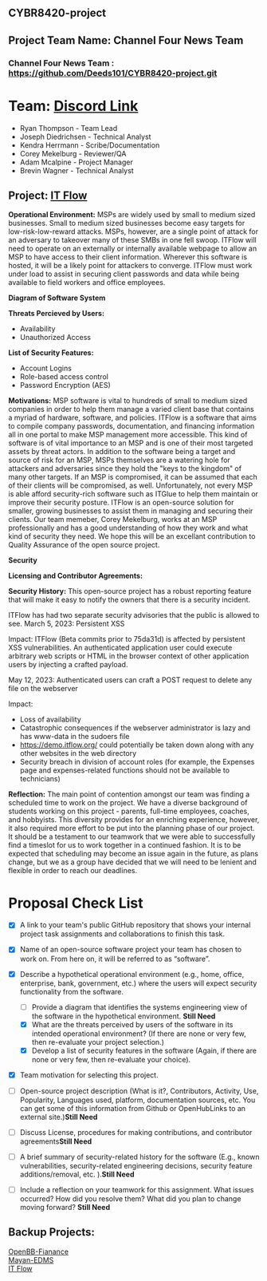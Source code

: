 ## CYBR8420-project

## Project Team Name: Channel Four News Team
### **Channel Four News Team : https://github.com/Deeds101/CYBR8420-project.git**

#
# Team: [Discord Link](https://discord.gg/eVmCJA64)
- Ryan Thompson - Team Lead
- Joseph Diedrichsen - Technical Analyst
- Kendra Herrmann - Scribe/Documentation
- Corey Mekelburg - Reviewer/QA
- Adam Mcalpine - Project Manager
- Brevin Wagner - Technical Analyst

## **Project: [IT Flow](https://github.com/itflow-org/itflow)**

**Operational Environment:** MSPs are widely used by small to medium sized businesses. Small to medium sized businesses become easy targets for low-risk-low-reward attacks. MSPs, however, are a single point of attack for an adversary to takeover many of these SMBs in one fell swoop. ITFlow will need to operate on an externally or internally available webpage to allow an MSP to have access to their client information. Wherever this software is hosted, it will be a likely point for attackers to converge. ITFlow must work under load to assist in securing client passwords and data while being available to field workers and office employees. 

**Diagram of Software System**

**Threats Percieved by Users:**
* Availability
* Unauthorized Access

**List of Security Features:**
* Account Logins
* Role-based access control
* Password Encryption (AES)

**Motivations:**  MSP software is vital to hundreds of small to medium sized companies in order to help them manage a varied client base that contains a myriad of hardware, software, and policies. ITFlow is a software that aims to compile company passwords, documentation, and financing information all in one portal to make MSP management more accessible. This kind of software is of vital importance to an MSP and is one of their most targeted assets by threat actors. In addition to the software being a target and source of risk for an MSP, MSPs themselves are a watering hole for attackers and adversaries since they hold the "keys to the kingdom" of many other targets. If an MSP is compromised, it can be assumed that each of their clients will be compromised, as well. Unfortunately, not every MSP is able afford security-rich software such as ITGlue to help them maintain or improve their security posture. ITFlow is an open-source solution for smaller, growing businesses to assist them in managing and securing their clients. Our team memeber, Corey Mekelburg, works at an MSP professionally and has a good understanding of how they work and what kind of security they need. We hope this will be an excellant contribution to Quality Assurance of the open source project.

**Security** 

**Licensing and Contributor Agreements:**

**Security History:** This open-source project has a robust reporting feature that will make it easy to notify the owners that there is a security incident.

ITFlow has had two separate security advisories that the public is allowed to see.
March 5, 2023: Persistent XSS 

Impact:
ITFlow (Beta commits prior to 75da31d) is affected by persistent XSS vulnerabilities.
An authenticated application user could execute arbitrary web scripts or HTML in the browser context of other application users by injecting a crafted payload.

May 12, 2023: Authenticated users can craft a POST request to delete any file on the webserver

Impact:
-  Loss of availability
- Catastrophic consequences if the webserver administrator is lazy and has www-data in the sudoers file
- https://demo.itflow.org/ could potentially be taken down along with any other websites in the web directory
- Security breach in division of account roles (for example, the Expenses page and expenses-related functions should not be available to technicians)



**Reflection:**
The main point of contention amongst our team was finding a scheduled time to work on the project. We have a diverse background of students working on this project - parents, full-time employees, coaches, and hobbyists. This diversity provides for an enriching experience, however, it also required more effort to be put into the planning phase of our project. It should be a testament to our teamwork that we were able to successfully find a timeslot for us to work together in a continued fashion. It is to be expected that scheduling may become an issue again in the future, as plans change, but we as a group have decided that we will need to be lenient and flexible in order to reach our deadlines. 

# **Proposal Check List**
- [x] A link to your team's public GitHub repository that shows your internal project task assignments and collaborations to finish this task.
- [x] Name of an open-source software project your team has chosen to work on. From here on, it will be referred to as “software”.
- [x] Describe a hypothetical operational environment (e.g., home, office, enterprise, bank, government, etc.) where the users will expect security functionality from the software.
    - [ ] Provide a diagram that identifies the systems engineering view of the software in the hypothetical environment. **Still Need**
    - [x] What are the threats perceived by users of the software in its intended operational environment? (If there are none or very few, then re-evaluate your project selection.)
    - [x] Develop a list of security features in the software (Again, if there are none or very few, then re-evaluate your choice).
- [x] Team motivation for selecting this project.
- [ ] Open-source project description (What is it?, Contributors, Activity, Use, Popularity, Languages used, platform, documentation sources, etc. You can get some of this information from Github or OpenHubLinks to an external site.)**Still Need**
- [ ] Discuss License, procedures for making contributions, and contributor agreements**Still Need**
- [ ] A brief summary of security-related history for the software (E.g., known vulnerabilities, security-related engineering decisions, security feature additions/removal, etc. ).**Still Need**
- [ ] Include a reflection on your teamwork for this assignment. What issues occurred? How did you resolve them? What did you plan to change moving forward? **Still Need**



## Backup Projects:

[OpenBB-Fianance](https://github.com/OpenBB-finance)\
[Mayan-EDMS](https://github.com/mayan-edms/Mayan-EDMS)\
[IT Flow](https://github.com/itflow-org/itflow)
